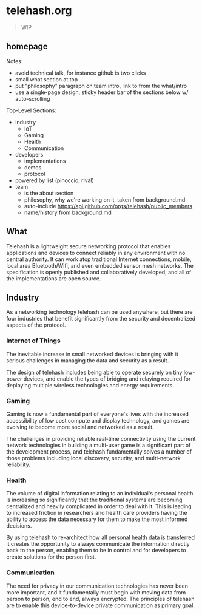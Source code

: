 telehash.org
============

> WIP

## homepage

Notes:

* avoid technical talk, for instance github is two clicks
* small what section at top
* put "philosophy" paragraph on team intro, link to from the what/intro
* use a single-page design, sticky header bar of the sections below w/ auto-scrolling

Top-Level Sections:

* industry
  * IoT
  * Gaming
  * Health
  * Communication
* developers
  * implementations
  * demos
  * protocol
* powered by list (pinoccio, rival)
* team
  * is the about section
  * philosophy, why we're working on it, taken from background.md
  * auto-include https://api.github.com/orgs/telehash/public_members
  * name/history from background.md


## What

Telehash is a lightweight secure networking protocol that enables applications and devices to connect reliably in any environment with no central authority.  It can work atop traditional Internet connections, mobile, local area Bluetooth/Wifi, and even embedded sensor mesh networks. The specification is openly published and collaboratively developed, and all of the implementations are open source.

## Industry

As a networking technology telehash can be used anywhere, but there are four industries that benefit significantly from the security and decentralized aspects of the protocol.

### Internet of Things

The inevitable increase in small networked devices is bringing with it serious challenges in managing the data and security as a result.

The design of telehash includes being able to operate securely on tiny low-power devices, and enable the types of bridging and relaying required for deploying multiple wireless technologies and energy requirements.

### Gaming

Gaming is now a fundamental part of everyone's lives with the increased accessibility of low cost compute and display technology, and games are evolving to become more social and networked as a result.

The challenges in providing reliable real-time connectivity using the current network technologies in building a multi-user game is a significant part of the development process, and telehash fundamentally solves a number of those problems including local discovery, security, and multi-network reliability.

### Health

The volume of digital information relating to an individual's personal health is increasing so significantly that the traditional systems are becoming centralized and heavily complicated in order to deal with it.  This is leading to increased friction in researchers and health care providers having the ability to access the data necessary for them to make the most informed decisions.

By using telehash to re-architect how all personal health data is transferred it creates the opportunity to always communicate the information directly back to the person, enabling them to be in control and for developers to create solutions for the person first.

### Communication

The need for privacy in our communication technologies has never been more important, and it fundamentally must begin with moving data from person to person, end to end, always encrypted.  The principles of telehash are to enable this device-to-device private communication as primary goal.

